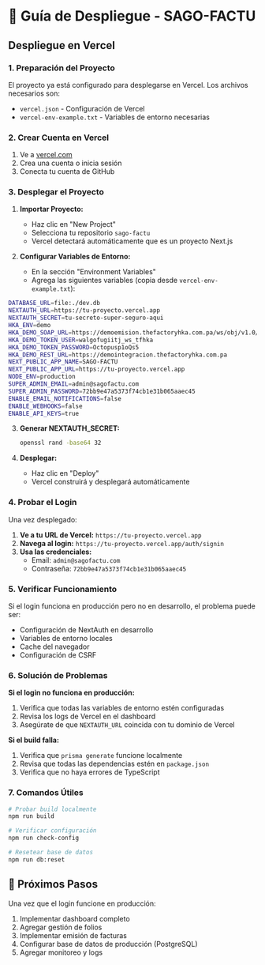 # 🚀 Guía de Despliegue - SAGO-FACTU

## Despliegue en Vercel

### 1. Preparación del Proyecto

El proyecto ya está configurado para desplegarse en Vercel. Los archivos necesarios son:
- `vercel.json` - Configuración de Vercel
- `vercel-env-example.txt` - Variables de entorno necesarias

### 2. Crear Cuenta en Vercel

1. Ve a [vercel.com](https://vercel.com)
2. Crea una cuenta o inicia sesión
3. Conecta tu cuenta de GitHub

### 3. Desplegar el Proyecto

1. **Importar Proyecto:**
   - Haz clic en "New Project"
   - Selecciona tu repositorio `sago-factu`
   - Vercel detectará automáticamente que es un proyecto Next.js

2. **Configurar Variables de Entorno:**
   - En la sección "Environment Variables"
   - Agrega las siguientes variables (copia desde `vercel-env-example.txt`):

```bash
DATABASE_URL=file:./dev.db
NEXTAUTH_URL=https://tu-proyecto.vercel.app
NEXTAUTH_SECRET=tu-secreto-super-seguro-aqui
HKA_ENV=demo
HKA_DEMO_SOAP_URL=https://demoemision.thefactoryhka.com.pa/ws/obj/v1.0/Service.svc
HKA_DEMO_TOKEN_USER=walgofugiitj_ws_tfhka
HKA_DEMO_TOKEN_PASSWORD=Octopusp1oQs5
HKA_DEMO_REST_URL=https://demointegracion.thefactoryhka.com.pa
NEXT_PUBLIC_APP_NAME=SAGO-FACTU
NEXT_PUBLIC_APP_URL=https://tu-proyecto.vercel.app
NODE_ENV=production
SUPER_ADMIN_EMAIL=admin@sagofactu.com
SUPER_ADMIN_PASSWORD=72bb9e47a5373f74cb1e31b065aaec45
ENABLE_EMAIL_NOTIFICATIONS=false
ENABLE_WEBHOOKS=false
ENABLE_API_KEYS=true
```

3. **Generar NEXTAUTH_SECRET:**
   ```bash
   openssl rand -base64 32
   ```

4. **Desplegar:**
   - Haz clic en "Deploy"
   - Vercel construirá y desplegará automáticamente

### 4. Probar el Login

Una vez desplegado:

1. **Ve a tu URL de Vercel:** `https://tu-proyecto.vercel.app`
2. **Navega al login:** `https://tu-proyecto.vercel.app/auth/signin`
3. **Usa las credenciales:**
   - Email: `admin@sagofactu.com`
   - Contraseña: `72bb9e47a5373f74cb1e31b065aaec45`

### 5. Verificar Funcionamiento

Si el login funciona en producción pero no en desarrollo, el problema puede ser:
- Configuración de NextAuth en desarrollo
- Variables de entorno locales
- Cache del navegador
- Configuración de CSRF

### 6. Solución de Problemas

**Si el login no funciona en producción:**
1. Verifica que todas las variables de entorno estén configuradas
2. Revisa los logs de Vercel en el dashboard
3. Asegúrate de que `NEXTAUTH_URL` coincida con tu dominio de Vercel

**Si el build falla:**
1. Verifica que `prisma generate` funcione localmente
2. Revisa que todas las dependencias estén en `package.json`
3. Verifica que no haya errores de TypeScript

### 7. Comandos Útiles

```bash
# Probar build localmente
npm run build

# Verificar configuración
npm run check-config

# Resetear base de datos
npm run db:reset
```

## 🎯 Próximos Pasos

Una vez que el login funcione en producción:
1. Implementar dashboard completo
2. Agregar gestión de folios
3. Implementar emisión de facturas
4. Configurar base de datos de producción (PostgreSQL)
5. Agregar monitoreo y logs
